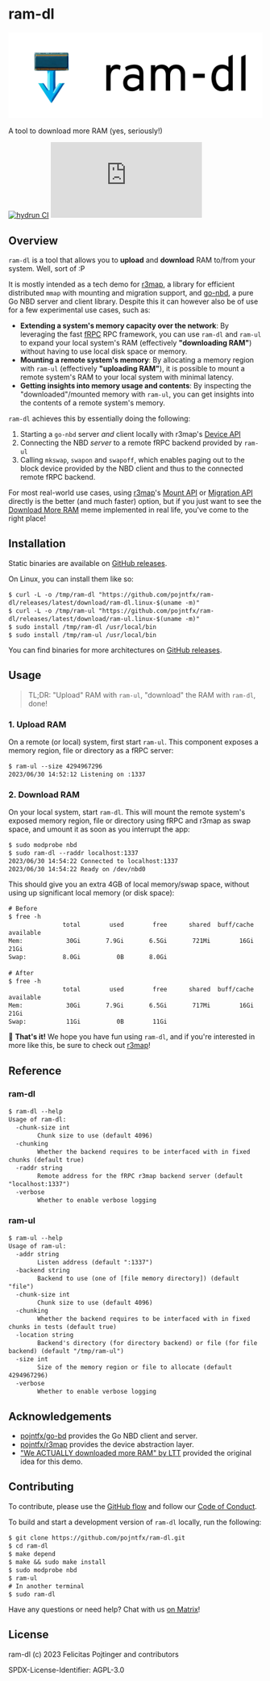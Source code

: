# ram-dl

![Logo](./docs/logo-readme.png)

A tool to download more RAM (yes, seriously!)

[![hydrun CI](https://github.com/pojntfx/ram-dl/actions/workflows/hydrun.yaml/badge.svg)](https://github.com/pojntfx/ram-dl/actions/workflows/hydrun.yaml)
[![Matrix](https://img.shields.io/matrix/go-nbd:matrix.org)](https://matrix.to/#/#ram-dl:matrix.org?via=matrix.org)

## Overview

`ram-dl` is a tool that allows you to **upload** and **download** RAM to/from your system. Well, sort of :P

It is mostly intended as a tech demo for [r3map](https://github.com/pojntfx/r3map), a library for efficient distributed `mmap` with mounting and migration support, and [go-nbd](https://github.com/pojntfx/go-nbd), a pure Go NBD server and client library. Despite this it can however also be of use for a few experimental use cases, such as:

- **Extending a system's memory capacity over the network**: By leveraging the fast [fRPC](https://frpc.io/) RPC framework, you can use `ram-dl` and `ram-ul` to expand your local system's RAM (effectively **"downloading RAM"**) without having to use local disk space or memory.
- **Mounting a remote system's memory**: By allocating a memory region with `ram-ul` (effectively **"uploading RAM"**), it is possible to mount a remote system's RAM to your local system with minimal latency.
- **Getting insights into memory usage and contents**: By inspecting the "downloaded"/mounted memory with `ram-ul`, you can get insights into the contents of a remote system's memory.

`ram-dl` achieves this by essentially doing the following:

1. Starting a `go-nbd` server _and_ client locally with r3map's [Device API](https://pkg.go.dev/github.com/pojntfx/r3map@main/pkg/device)
2. Connecting the NBD _server_ to a remote fRPC backend provided by `ram-ul`
3. Calling `mkswap`, `swapon` and `swapoff`, which enables paging out to the block device provided by the NBD client and thus to the connected remote fRPC backend.

For most real-world use cases, using [r3map](https://github.com/pojntfx/r3map)'s [Mount API](https://pkg.go.dev/github.com/pojntfx/r3map@main/pkg/mount) or [Migration API](https://pkg.go.dev/github.com/pojntfx/r3map@main/pkg/migration) directly is the better (and much faster) option, but if you just want to see the [Download More RAM](https://knowyourmeme.com/memes/download-more-ram) meme implemented in real life, you've come to the right place!

## Installation

Static binaries are available on [GitHub releases](https://github.com/pojntfx/ram-dl/releases).

On Linux, you can install them like so:

```shell
$ curl -L -o /tmp/ram-dl "https://github.com/pojntfx/ram-dl/releases/latest/download/ram-dl.linux-$(uname -m)"
$ curl -L -o /tmp/ram-ul "https://github.com/pojntfx/ram-dl/releases/latest/download/ram-ul.linux-$(uname -m)"
$ sudo install /tmp/ram-dl /usr/local/bin
$ sudo install /tmp/ram-ul /usr/local/bin
```

You can find binaries for more architectures on [GitHub releases](https://github.com/pojntfx/ram-dl/releases).

## Usage

> TL;DR: "Upload" RAM with `ram-ul`, "download" the RAM with `ram-dl`, done!

### 1. Upload RAM

On a remote (or local) system, first start `ram-ul`. This component exposes a memory region, file or directory as a fRPC server:

```shell
$ ram-ul --size 4294967296
2023/06/30 14:52:12 Listening on :1337
```

### 2. Download RAM

On your local system, start `ram-dl`. This will mount the remote system's exposed memory region, file or directory using fRPC and r3map as swap space, and umount it as soon as you interrupt the app:

```shell
$ sudo modprobe nbd
$ sudo ram-dl --raddr localhost:1337
2023/06/30 14:54:22 Connected to localhost:1337
2023/06/30 14:54:22 Ready on /dev/nbd0
```

This should give you an extra 4GB of local memory/swap space, without using up significant local memory (or disk space):

```shell
# Before
$ free -h
               total        used        free      shared  buff/cache   available
Mem:            30Gi       7.9Gi       6.5Gi       721Mi        16Gi        21Gi
Swap:          8.0Gi          0B       8.0Gi

# After
$ free -h
               total        used        free      shared  buff/cache   available
Mem:            30Gi       7.9Gi       6.5Gi       717Mi        16Gi        21Gi
Swap:           11Gi          0B        11Gi
```

🚀 **That's it!** We hope you have fun using `ram-dl`, and if you're interested in more like this, be sure to check out [r3map](https://github.com/pojntfx/r3map)!

## Reference

### ram-dl

```shell
$ ram-dl --help
Usage of ram-dl:
  -chunk-size int
    	Chunk size to use (default 4096)
  -chunking
    	Whether the backend requires to be interfaced with in fixed chunks (default true)
  -raddr string
    	Remote address for the fRPC r3map backend server (default "localhost:1337")
  -verbose
    	Whether to enable verbose logging
```

### ram-ul

```shell
$ ram-ul --help
Usage of ram-ul:
  -addr string
    	Listen address (default ":1337")
  -backend string
    	Backend to use (one of [file memory directory]) (default "file")
  -chunk-size int
    	Chunk size to use (default 4096)
  -chunking
    	Whether the backend requires to be interfaced with in fixed chunks in tests (default true)
  -location string
    	Backend's directory (for directory backend) or file (for file backend) (default "/tmp/ram-ul")
  -size int
    	Size of the memory region or file to allocate (default 4294967296)
  -verbose
    	Whether to enable verbose logging
```

## Acknowledgements

- [pojntfx/go-bd](https://github.com/pojntfx/go-nbd) provides the Go NBD client and server.
- [pojntfx/r3map](https://github.com/pojntfx/r3map) provides the device abstraction layer.
- ["We ACTUALLY downloaded more RAM" by LTT](https://www.youtube.com/watch?v=minxwFqinpw) provided the original idea for this demo.

## Contributing

To contribute, please use the [GitHub flow](https://guides.github.com/introduction/flow/) and follow our [Code of Conduct](./CODE_OF_CONDUCT.md).

To build and start a development version of `ram-dl` locally, run the following:

```shell
$ git clone https://github.com/pojntfx/ram-dl.git
$ cd ram-dl
$ make depend
$ make && sudo make install
$ sudo modprobe nbd
$ ram-ul
# In another terminal
$ sudo ram-dl
```

Have any questions or need help? Chat with us [on Matrix](https://matrix.to/#/#ram-dl:matrix.org?via=matrix.org)!

## License

ram-dl (c) 2023 Felicitas Pojtinger and contributors

SPDX-License-Identifier: AGPL-3.0
